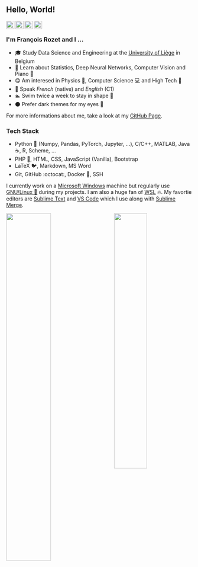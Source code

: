## Hello, World!

<a href="https://www.linkedin.com/in/francois-rozet/"><img align="left" width=22px src="https://cdn.jsdelivr.net/npm/simple-icons@v3/icons/linkedin.svg"/></a>
<a href="https://github.com/francois-rozet/"><img align="left" width=22px src="https://cdn.jsdelivr.net/npm/simple-icons@v3/icons/github.svg"/>
</a>
<a href="https://stackoverflow.com/users/12172457/francois/"><img align="left" width=22px src="https://cdn.jsdelivr.net/npm/simple-icons@v3/icons/stackoverflow.svg"/>
</a>
<a href="https://leetcode.com/donshel/"><img align="left" width=22px src="https://cdn.jsdelivr.net/npm/simple-icons@v3/icons/leetcode.svg"/></a>

<br>

### I'm François Rozet and I ...

* :mortar_board: Study Data Science and Engineering at the [University of Liège](https://www.uliege.be/) in Belgium
* :seedling: Learn about Statistics, Deep Neural Networks, Computer Vision and Piano :musical_keyboard:
* :yum: Am interesed in Physics :telescope:, Computer Science :computer: and High Tech :iphone:
* :speech_balloon: Speak *French* (native) and *English* (C1)
* :swimmer: Swim twice a week to stay in shape :muscle:
* :new_moon: Prefer dark themes for my eyes :eyes:

For more informations about me, take a look at my [GitHub Page](https://francois-rozet.github.io/).

### Tech Stack

* Python :snake: (Numpy, Pandas, PyTorch, Jupyter, ...), C/C++, MATLAB, Java :coffee:, R, Scheme, ...
* PHP :elephant:, HTML, CSS, JavaScript (Vanilla), Bootstrap
* LaTeX :bird:, Markdown, MS Word
* Git, GitHub :octocat:, Docker :whale:, SSH

I currently work on a [Microsoft Windows](https://www.microsoft.com/windows/) machine but regularly use [GNU/Linux :penguin:](https://www.linux.org/) during my projects. I am also a huge fan of [WSL](https://docs.microsoft.com/windows/wsl/) :fire:. My favortie editors are [Sublime Text](https://www.sublimetext.com/) and [VS Code](https://code.visualstudio.com/) which I use along with [Sublime Merge](https://www.sublimemerge.com/).

<p>
	<a href="https://github.com/francois-rozet"><img width="49%" src="https://github-readme-stats.vercel.app/api?username=francois-rozet&count_private=true&show_icons=true&hide_title=true" align="left"></a>
	<a href="https://github.com/francois-rozet"><img width="42%" src="https://github-readme-stats.vercel.app/api/top-langs/?username=francois-rozet&layout=compact&hide_title=true" align="right"></a>
</p>
